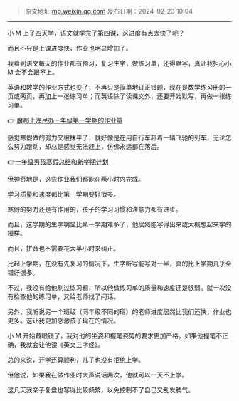 > 原文地址 [mp.weixin.qq.com](https://mp.weixin.qq.com/s/NAYycLxzEIrE22t3m1UxPw)
> 发布日期：2024-02-23 10:04
---

小 M 上了四天学，语文就学完了第四课，这进度有点太快了吧？

而且不只是上课进度快，作业也明显增加了。

我看到语文每天的作业都有预习，复习生字，做练习单，还得默写，真让我担心小 M 会不会跟不上。

英语和数学的作业方式也变了，不再只是简单地订正错题，现在是数学练习册的一页或两页，再加上一张练习单；而英语除了读课文外，还要开始默写，再做一张练习单。

👉 [魔都上海民办一年级第一学期的作业量](https://mp.weixin.qq.com/s?__biz=MzIwMzA5NTI3NQ==&mid=2649919805&idx=1&sn=0a58d2e0debbca228538cecf9611fb60&scene=21#wechat_redirect)

感觉寒假做的努力又被抹平了，就好像是在用自行车赶着一辆飞驰的列车，无论怎么努力蹬动，却总是感觉无法赶上，仿佛永远都在落后。

👉[一年级男孩寒假总结和新学期计划](https://mp.weixin.qq.com/s?__biz=MzIwMzA5NTI3NQ==&mid=2649919931&idx=1&sn=d885cc7db27992267e93c5eefa7fcdd3&scene=21#wechat_redirect)

  

但神奇地是，这些作业我们都能在两小时内完成。

学习质量和速度都比第一学期要好很多。

寒假的努力还是有作用的，孩子的学习习惯和注意力都有进步。

而且，这学期的生字明显比第一学期难多了，他居然能写得出来或大概想起来字的模样。

而且，拼音也不需要花大半小时来纠正。

比起上学期，在没有先复习的情况下，生字听写能写对一半，真的比上学期几乎全错好很多。

不过，我没有给他刷过练习题，所以他做练习单的质量和速度还是很弱。就一次没有检查他的练习单，又给老师找了问话。

  

另外，我听说另一个班级（同年级不同的班）的老师进度居然比我们还快，作业也更多。这让我更加感激孩子现在的情况。

  

小 M 开始戴眼镜了，我对他的坐姿和握笔姿势的要求更加严格。如果他握笔不正确，我就会让他读《英文三字经》。

总的来说，开学还算顺利，儿子也没有拒绝上学。

但他说，如果我在做作业时大声说话两次，他就可以一天不上学。

这几天我亲子复盘也写得比较频繁，以免控制不了自己又乱发脾气。